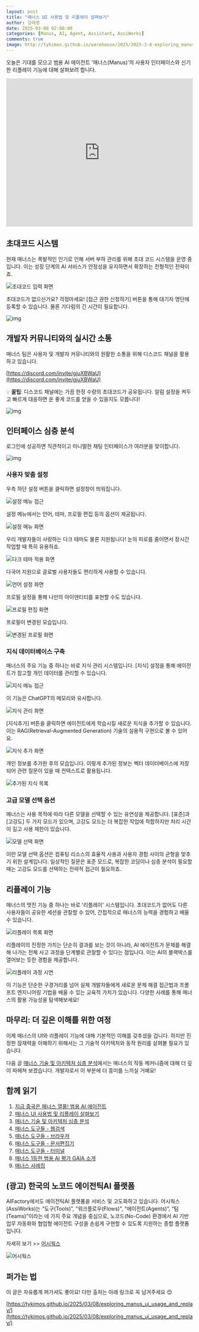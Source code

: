 ```yaml
---
layout: post
title: "매너스 UI 사용법 및 리플레이 살펴보기"
author: 김태영
date: 2025-03-08 02:00:00
categories: [Manus, AI, Agent, Assistant, AssiWorks]
comments: true
image: http://tykimos.github.io/warehouse/2025/2025-3-8-exploring_manus_ui_usage_and_replay_title.jpg
---
```


오늘은 기대를 모으고 범용 AI 에이전트 '매너스(Manus)'의 사용자 인터페이스와 신기한 리플레이 기능에 대해 살펴보려 합니다.

<iframe width="100%" height="400" src="https://youtube.com/embed/..." title="YouTube video player" frameborder="0" allow="accelerometer; autoplay; clipboard-write; encrypted-media; gyroscope; picture-in-picture; web-share" allowfullscreen=""></iframe>

## 초대코드 시스템

현재 매너스는 폭발적인 인기로 인해 서버 부하 관리를 위해 초대 코드 시스템을 운영 중입니다. 이는 성장 단계의 AI 서비스가 안정성을 유지하면서 확장하는 전형적인 전략이죠.

![초대코드 입력 화면](http://tykimos.github.io/warehouse/2025/2025-3-8-exploring_manus_ui_usage_and_replay_0.jpg)

초대코드가 없으신가요? 걱정마세요! [접근 권한 신청하기] 버튼을 통해 대기자 명단에 등록할 수 있습니다. 물론 기다림의 긴 시간이 필요합니다.

![img](http://tykimos.github.io/warehouse/2025/2025-3-8-exploring_manus_ui_usage_and_replay_1.jpg)

## 개발자 커뮤니티와의 실시간 소통

매너스 팀은 사용자 및 개발자 커뮤니티와의 원활한 소통을 위해 디스코드 채널을 활용하고 있습니다.

[https://discord.com/invite/gjuXBWaU](https://discord.com/invite/gjuXBWaU)

💡 **꿀팁**: 디스코드 채널에는 가끔 한정 수량의 초대코드가 공유됩니다. 알림 설정을 켜두고 빠르게 대응하면 운 좋게 코드를 얻을 수 있을지도 모릅니다!

![img](http://tykimos.github.io/warehouse/2025/2025-3-8-exploring_manus_ui_usage_and_replay_2.jpg)

## 인터페이스 심층 분석

로그인에 성공하면 직관적이고 미니멀한 채팅 인터페이스가 여러분을 맞이합니다.

![img](http://tykimos.github.io/warehouse/2025/2025-3-8-exploring_manus_ui_usage_and_replay_3.jpg)
### 사용자 맞춤 설정

우측 하단 설정 버튼을 클릭하면 설정창이 띄워집니다.

![설정 메뉴 접근](http://tykimos.github.io/warehouse/2025/2025-3-8-exploring_manus_ui_usage_and_replay_4.jpg)

설정 메뉴에서는 언어, 테마, 프로필 편집 등의 옵션이 제공됩니다.

![설정 메뉴 화면](http://tykimos.github.io/warehouse/2025/2025-3-8-exploring_manus_ui_usage_and_replay_5.jpg)

우리 개발자들이 사랑하는 다크 테마도 물론 지원됩니다! 눈의 피로를 줄이면서 장시간 작업할 때 특히 유용하죠.

![다크 테마 적용 화면](http://tykimos.github.io/warehouse/2025/2025-3-8-exploring_manus_ui_usage_and_replay_6.jpg)

다국어 지원으로 글로벌 사용자들도 편리하게 사용할 수 있습니다.

![언어 설정 화면](http://tykimos.github.io/warehouse/2025/2025-3-8-exploring_manus_ui_usage_and_replay_7.jpg)

프로필 설정을 통해 나만의 아이덴티티를 표현할 수도 있습니다.

![프로필 편집 화면](http://tykimos.github.io/warehouse/2025/2025-3-8-exploring_manus_ui_usage_and_replay_8.jpg)

프로필이 변경된 모습입니다.

![변경된 프로필 화면](http://tykimos.github.io/warehouse/2025/2025-3-8-exploring_manus_ui_usage_and_replay_9.jpg)

### 지식 데이터베이스 구축

매너스의 주요 기능 중 하나는 바로 지식 관리 시스템입니다. [지식] 설정을 통해 에이전트가 참고할 개인 데이터를 관리할 수 있습니다.

![지식 메뉴 접근](http://tykimos.github.io/warehouse/2025/2025-3-8-exploring_manus_ui_usage_and_replay_10.jpg)

이 기능은 ChatGPT의 메모리와 유사합니다.

![지식 관리 화면](http://tykimos.github.io/warehouse/2025/2025-3-8-exploring_manus_ui_usage_and_replay_11.jpg)

[지식추가] 버튼을 클릭하면 에이전트에게 학습시킬 새로운 지식을 추가할 수 있습니다. 이는 RAG(Retrieval-Augmented Generation) 기술의 실용적 구현으로 볼 수 있어요.

![지식 추가 화면](http://tykimos.github.io/warehouse/2025/2025-3-8-exploring_manus_ui_usage_and_replay_12.jpg)

개인 정보를 추가한 후의 모습입니다. 이렇게 추가된 정보는 벡터 데이터베이스에 저장되어 관련 질문이 있을 때 컨텍스트로 활용됩니다.

![추가된 지식 목록](http://tykimos.github.io/warehouse/2025/2025-3-8-exploring_manus_ui_usage_and_replay_13.jpg)

### 고급 모델 선택 옵션

매너스는 사용 목적에 따라 다른 모델을 선택할 수 있는 유연성을 제공합니다. [표준]과 [고강도] 두 가지 모드가 있으며, 고강도 모드는 더 복잡한 작업에 적합하지만 처리 시간이 길고 사용 제한이 있습니다.

![모델 선택 화면](http://tykimos.github.io/warehouse/2025/2025-3-8-exploring_manus_ui_usage_and_replay_14.jpg)

이런 모델 선택 옵션은 컴퓨팅 리소스의 효율적 사용과 사용자 경험 사이의 균형을 맞추기 위한 설계입니다. 일상적인 질문은 표준 모드로, 복잡한 코딩이나 심층 분석이 필요할 때는 고강도 모드를 선택하는 전략적 접근이 필요하죠.

## 리플레이 기능

매너스의 멋진 기능 중 하나는 바로 '리플레이' 시스템입니다. 초대코드가 없어도 다른 사용자들이 공유한 세션을 관찰할 수 있어, 간접적으로 매너스의 능력을 경험하고 배울 수 있습니다.

![리플레이 목록 화면](http://tykimos.github.io/warehouse/2025/2025-3-8-exploring_manus_ui_usage_and_replay_16.jpg)

리플레이의 진정한 가치는 단순히 결과를 보는 것이 아니라, AI 에이전트가 문제를 해결해 나가는 전체 사고 과정을 단계별로 관찰할 수 있다는 점입니다. 이는 AI의 블랙박스를 열어보는 듯한 경험을 제공합니다.

![리플레이 과정 시연](http://tykimos.github.io/warehouse/2025/2025-3-8-exploring_manus_ui_usage_and_replay_15.gif)

이 기능은 단순한 구경거리를 넘어 실제 개발자들에게 새로운 문제 해결 접근법과 프롬프트 엔지니어링 기법을 배울 수 있는 교육적 가치가 있습니다. 다양한 사례를 통해 매너스의 활용 가능성을 탐색해보세요!

## 마무리: 더 깊은 이해를 위한 여정

이제 매너스의 UI와 리플레이 기능에 대해 기본적인 이해를 갖추셨을 겁니다. 하지만 진정한 잠재력을 이해하기 위해서는 그 기술적 아키텍처와 동작 원리를 살펴볼 필요가 있습니다.

다음 글 [매너스 기술 및 아키텍처 심층 분석](https://tykimos.github.io/2025/03/08/in_depth_analysis_of_manus_technology_and_architecture)에서는 매너스의 작동 메커니즘에 대해 더 깊이 파헤쳐 보겠습니다. 개발자로서 이 부분에 더 흥미를 느끼실 거예요!

## 함께 읽기

1. [지금 중국은 매너스 열풍! 범용 AI 에이전트](https://tykimos.github.io/2025/03/08/manus_the_general_ai_agent)
2. [매너스 UI 사용법 및 리플레이 살펴보기](https://tykimos.github.io/2025/03/08/exploring_manus_ui_usage_and_replay)
3. [매너스 기술 및 아키텍처 심층 분석](https://tykimos.github.io/2025/03/08/in_depth_analysis_of_manus_technology_and_architecture)
4. [매너스 도구들 - 웹검색](https://tykimos.github.io/2025/03/08/manus_tools_websearch)
5. [매너스 도구들 - 브라우저](https://tykimos.github.io/2025/03/08/manus_tools_browser)
6. [매너스 도구들 - 문서편집기](https://tykimos.github.io/2025/03/08/manus_tools_text_editor)
7. [매너스 도구들 - 터미널](https://tykimos.github.io/2025/03/08/manus_tools_terminal)
8. [매너스 1등한 범용 AI 평가 GAIA 소개](https://tykimos.github.io/2025/03/08/gaia_manus_evaluation)
9. [매너스 사례집](https://tykimos.github.io/2025/03/08/manus_usecases)

## (광고) 한국의 노코드 에이전틱AI 플랫폼

AIFactory에서도 에이전틱AI 플랫폼을 서비스 및 고도화하고 있습니다. 어시웍스(AssiWorks)는 “도구(Tools)”, “워크플로우(Flows)”, “에이전트(Agents)”, “팀(Teams)”이라는 네 가지 주요 개념을 중심으로, 노코드(No-Code) 환경에서 AI 기반 업무 자동화와 협업형 에이전트 구성을 손쉽게 구현할 수 있도록 지원하는 종합 플랫폼입니다. 

자세히 보기 >> [어시웍스](https://aifactory.space/guide/8/14)

![어시웍스](http://tykimos.github.io/warehouse/2025/2025-3-8-assiworks.png)

## 퍼가는 법
 
이 글은 자유롭게 퍼가셔도 좋아요! 다만 출처는 아래 링크로 꼭 남겨주세요 😊

[https://tykimos.github.io/2025/03/08/exploring_manus_ui_usage_and_replay/](https://tykimos.github.io/2025/03/08/exploring_manus_ui_usage_and_replay/)